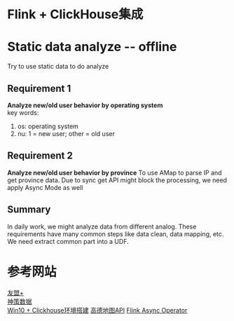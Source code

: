 # Flink + ClickHouse集成

# Static data analyze -- offline
Try to use static data to do analyze

## Requirement 1
**Analyze new/old user behavior by operating system**  
key words:
1. os: operating system
2. nu: 1 = new user; other = old user

## Requirement 2
**Analyze new/old user behavior by province**
To use AMap to parse IP and get province data. Due to sync get API might block the processing, we need apply Async Mode as well

## Summary
In daily work, we might analyze data from different analog. These requirements have many common steps like data clean, data mapping, etc. We need extract common part into a UDF.

# 参考网站
[友盟+](https://www.umeng.com/)  
[神策数据](https://sademo.cloud.sensorsdata.cn/)  
[Win10 + Clickhouse环境搭建](https://www.cnblogs.com/throwable/p/14015092.html)
[高德地图API](https://lbs.amap.com/api/webservice/guide/api/staticmaps/)
[Flink Async Operator](https://nightlies.apache.org/flink/flink-docs-release-1.14/docs/dev/datastream/operators/asyncio/)